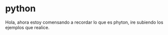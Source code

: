 # python
Hola, ahora estoy comensando a recordar lo que es phyton, ire subiendo los ejemplos que realice.
